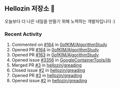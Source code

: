 ## Hellozin 저장소 🐥

오늘보다 더 나은 내일을 만들기 위해 노력하는 개발자입니다 :)

### Recent Activity

<!--START_SECTION:activity-->
1. Commented on [#164](https://github.com/0ofKIM/AlgorithmStudy/issues/164) in [0ofKIM/AlgorithmStudy](https://github.com/0ofKIM/AlgorithmStudy)
2. Opened PR [#164](https://github.com/0ofKIM/AlgorithmStudy/pull/164) in [0ofKIM/AlgorithmStudy](https://github.com/0ofKIM/AlgorithmStudy)
3. Opened PR [#163](https://github.com/0ofKIM/AlgorithmStudy/pull/163) in [0ofKIM/AlgorithmStudy](https://github.com/0ofKIM/AlgorithmStudy)
4. Opened issue [#3356](https://github.com/GoogleContainerTools/jib/issues/3356) in [GoogleContainerTools/jib](https://github.com/GoogleContainerTools/jib)
5. Merged PR [#3](https://github.com/hellozin/greading/pull/3) in [hellozin/greading](https://github.com/hellozin/greading)
6. Closed issue [#2](https://github.com/hellozin/greading/issues/2) in [hellozin/greading](https://github.com/hellozin/greading)
7. Opened PR [#3](https://github.com/hellozin/greading/pull/3) in [hellozin/greading](https://github.com/hellozin/greading)
8. Opened issue [#2](https://github.com/hellozin/greading/issues/2) in [hellozin/greading](https://github.com/hellozin/greading)
<!--END_SECTION:activity-->
<!--From https://github.com/jamesgeorge007/github-activity-readme-->
